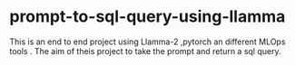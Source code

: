 # prompt-to-sql-query-using-llamma
This is an end to end project using Llamma-2 ,pytorch an different MLOps tools . The aim of theis project to take the prompt and return a sql query.
